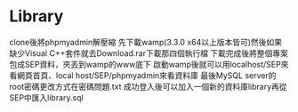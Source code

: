 # Library
clone後將phpmyadmin解壓縮
先下載wamp(3.3.0 x64以上版本皆可)然後如果缺少Visual C++套件就去Download.rar下載那四個執行檔
下載完成後將整個專案包成SEP資料，夾丟到wamp的www底下
啟動wamp後就可以用localhost/SEP來看網頁首頁、local host/SEP/phpmyadmin來看資料庫
最後MySQL server的root密碼更改方式在密碼問題.txt
成功登入後可以加入一個新的資料庫library再從SEP中匯入library.sql
